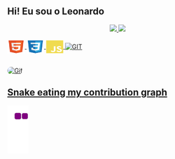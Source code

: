 ## Hi! Eu sou o Leonardo
  <div align="center">
  <a href="https://github.com/LeonardoFreiria">
  <img width="48%" src="https://github-readme-stats.vercel.app/api?username=LeonardoFreiria&show_icons=true&hide_border=true&theme=tokyonight&include_all_commits=true&count_private=true"/>
  <img width="48%" src="https://github-readme-stats.vercel.app/api/top-langs/?username=LeonardoFreiria&layout=compact&hide_border=enable&langs_count=7&theme=tokyonight&"/>
</div>

<div style="display: inline_block"><br>
  <img align="center" alt="HTML" height="30" width="40" src="https://raw.githubusercontent.com/devicons/devicon/master/icons/html5/html5-original.svg">
  <img align="center" alt="CSS" height="30" width="40" src="https://raw.githubusercontent.com/devicons/devicon/master/icons/css3/css3-original.svg">
  <img align="center" alt="JS" height="30" width="40" src="https://raw.githubusercontent.com/devicons/devicon/master/icons/javascript/javascript-plain.svg">
  <img align="center" alt="GIT" height="30" width="60" src="https://img.shields.io/badge/GIT-E44C30?style=for-the-badge&logo=git&logoColor=white">
</div> 
 
 ## 
 
<div>
<img align="center" alt="Gif" height="275" width="100%" display="block" margin="6px 6px 6px 6px" padding="15px" style="border-radius:30px;" src="http://45.media.tumblr.com/612f0d54ef8f4d423cfa911d7cfbe7a5/tumblr_mgnh59AX6y1rlapeio1_500.gif">
</div>
 
## Snake eating my contribution graph
![snake gif](https://github.com/LeonardoFreiria/LeonardoFreiria/blob/output/github-contribution-grid-snake.gif)
  
